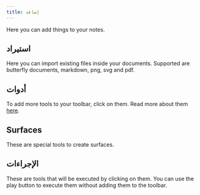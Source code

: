 ```yaml
---
title: إضافة
---
```


Here you can add things to your notes.

## استيراد

Here you can import existing files inside your documents.
Supported are butterfly documents, markdown, png, svg and pdf.

## أدوات

To add more tools to your toolbar, click on them.
Read more about them [here](../tools).

## Surfaces

These are special tools to create surfaces.

## الإجراءات

These are tools that will be executed by clicking on them.
You can use the play button to execute them without adding them to the toolbar.
